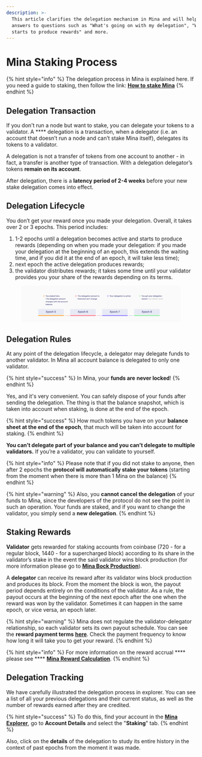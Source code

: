 ```yaml
---
description: >-
  This article clarifies the delegation mechanism in Mina and will help you find
  answers to questions such as "What's going on with my delegation", "When it
  starts to produce rewards" and more.
---
```


# Mina Staking Process

{% hint style="info" %}
The delegation process in Mina is explained here. If you need a guide to staking, then follow the link: [**How to stake Mina**](https://docs.staketab.com/how-to-stake/mina/how-to-stake-mina)&#x20;
{% endhint %}

## Delegation Transaction <a href="#delegation-transaction" id="delegation-transaction"></a>

If you don't run a node but want to stake, you can delegate your tokens to a validator. A **** delegation is a transaction, when a delegator (i.e. an account that doesn’t run a node and can’t stake Mina itself), delegates its tokens to a validator.

A delegation is not a transfer of tokens from one account to another - in fact, a transfer is another type of transaction. With a delegation delegator’s tokens **remain on its account**.&#x20;

After delegation, there is a **latency period of 2-4 weeks** before your new stake delegation comes into effect.&#x20;

## Delegation Lifecycle <a href="#delegation-lifecycle" id="delegation-lifecycle"></a>

You don’t get your reward once you made your delegation. Overall, it takes over 2 or 3 epochs. This period includes:

1. 1-2 epochs until a delegation becomes active and starts to produce rewards (depending on when you made your delegation: if you made your delegation at the beginning of an epoch, this extends the waiting time, and if you did it at the end of an epoch, it will take less time);
2. next epoch the active delegation produces rewards;
3. the validator distributes rewards; it takes some time until your validator provides you your share of the rewards depending on its terms.&#x20;

<figure><img src="../../.gitbook/assets/10153248-0087-4082-87c0-8e406aa8c8ec.png" alt=""><figcaption></figcaption></figure>

## Delegation Rules

At any point of the delegation lifecycle, a delegator may delegate funds to another validator. In Mina all account balance is delegated to only one validator.

{% hint style="success" %}
In Mina, your **funds are** **never locked**!
{% endhint %}

Yes, and it's very convenient. You can safely dispose of your funds after sending the delegation. The thing is that the balance snapshot, which is taken into account when staking, is done at the end of the epoch.&#x20;

{% hint style="success" %}
How much tokens you have on your **balance sheet at the end of the epoch**, that much will be taken into account for staking.
{% endhint %}

**You can’t delegate part of your balance and you can’t delegate to multiple validators.** If you’re a validator, you can validate to yourself.

{% hint style="info" %}
Please note that if you did not stake to anyone, then after 2 epochs the **protocol will automatically stake your tokens** (starting from the moment when there is more than 1 Mina on the balance)
{% endhint %}

{% hint style="warning" %}
Also, you **cannot cancel the delegation** of your funds to Mina, since the developers of the protocol do not see the point in such an operation. Your funds are staked, and if you want to change the validator, you simply send a **new delegation**.
{% endhint %}

## Staking Rewards

**Validator** gets rewarded for staking accounts from coinbase (720 - for a regular block, 1440 - for a supercharged block) according to its share in the validator’s stake in the event the said validator wins block production (for more information please go to [**Mina Bock Production**](https://docs.staketab.com/academy/mina/mina-block-production)).

A **delegator** can receive its reward after its validator wins block production and produces its block. From the moment the block is won, the payout period depends entirely on the conditions of the validator. As a rule, the payout occurs at the beginning of the next epoch after the one when the reward was won by the validator. Sometimes it can happen in the same epoch, or vice versa, an epoch later.&#x20;

{% hint style="warning" %}
Mina does not regulate the validator-delegator relationship, so each validator sets its own payout schedule. You can see the **reward payment terms** [**here**](https://mina.staketab.com/mainnet/validators/terms?epoch=35\&isFullyUnlocked=false\&isNotAnonymous=true\&isVerifOnly=false\&isWithFee=true\&orderBy=DESC\&page=0\&searchStr=\&size=100\&sortBy=amount\_staked\&stake=1000\&type=active). Check the payment frequency to know how long it will take you to get your reward.
{% endhint %}

{% hint style="info" %}
For more information on the reward accrual **** please see **** [**Mina Reward Calculation**](https://docs.staketab.com/academy/mina/mina-reward-calculation).
{% endhint %}

## Delegation Tracking&#x20;

We have carefully illustrated the delegation process in explorer. You can see a list of all your previous delegations and their current status, as well as the number of rewards earned after they are credited.&#x20;

{% hint style="success" %}
&#x20;To do this, find your account in the [**Mina Explorer**](https://mina.staketab.com/), go to **Account Details** and select the "**Staking**" tab.
{% endhint %}

Also, click on the **details** of the delegation to study its entire history in the context of past epochs from the moment it was made.

